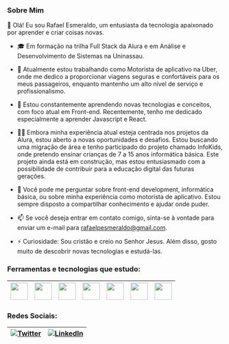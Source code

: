 ### Sobre Mim

👋 Olá! Eu sou Rafael Esmeraldo, um entusiasta da tecnologia apaixonado por aprender e criar coisas novas.

- 🎓 Em formação na trilha Full Stack da Alura e em Análise e Desenvolvimento de Sistemas na Uninassau.

- 🔭 Atualmente estou trabalhando como Motorista de aplicativo na Uber, onde me dedico a proporcionar viagens seguras e confortáveis para os meus passageiros, enquanto mantenho um alto nível de serviço e profissionalismo.
  
- 🌱 Estou constantemente aprendendo novas tecnologias e conceitos, com foco atual em Front-end. Recentemente, tenho me dedicado especialmente a aprender Javascript e React.

- 👨‍💻 Embora minha experiência atual esteja centrada nos projetos da Alura, estou aberto a novas oportunidades e desafios. Estou buscando uma migração de área e tenho participado do projeto chamado InfoKids, onde pretendo ensinar crianças de 7 a 15 anos informática básica. Este projeto ainda está em construção, mas estou entusiasmado com a possibilidade de contribuir para a educação digital das futuras gerações.

- 💬 Você pode me perguntar sobre front-end development, informática básica, ou sobre minha experiência como motorista de aplicativo. Estou sempre disposto a compartilhar conhecimento e ajudar onde puder.

- 📫 Se você deseja entrar em contato comigo, sinta-se à vontade para enviar um e-mail para rafaelpesmeraldo@gmail.com.

- ⚡ Curiosidade: Sou cristão e creio no Senhor Jesus. Além disso, gosto muito de descobrir novas tecnologias e estudá-las.

### Ferramentas e tecnologias que estudo:
| <img src="https://cdn.jsdelivr.net/gh/devicons/devicon@latest/icons/html5/html5-original-wordmark.svg" width="40" height="40" /> | <img src="https://cdn.jsdelivr.net/gh/devicons/devicon@latest/icons/css3/css3-original-wordmark.svg" width="40" height="40" /> | <img src="https://cdn.jsdelivr.net/gh/devicons/devicon@latest/icons/javascript/javascript-original.svg" width="40" height="40" /> | <img src="https://cdn.jsdelivr.net/gh/devicons/devicon@latest/icons/git/git-original.svg" width="40" height="40" /> | <img src="https://cdn.jsdelivr.net/gh/devicons/devicon@latest/icons/github/github-original-wordmark.svg" width="40" height="40" /> | <img src="https://cdn.jsdelivr.net/gh/devicons/devicon@latest/icons/githubcodespaces/githubcodespaces-original.svg" width="40" height="40" /> | <img src="https://cdn.jsdelivr.net/gh/devicons/devicon@latest/icons/vscode/vscode-original-wordmark.svg" width="40" height="40" /> |
|---|---|---|---|---|---|---|

### Redes Sociais:
| [![Twitter](https://cdn.jsdelivr.net/gh/devicons/devicon@latest/icons/twitter/twitter-original.svg)](https://twitter.com/RafinhaPE) | [![LinkedIn](https://cdn.jsdelivr.net/gh/devicons/devicon@latest/icons/linkedin/linkedin-original.svg)](https://www.linkedin.com/in/rafael-esmeraldo-95b555297/) |
|---|---|
